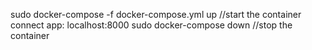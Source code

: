 sudo docker-compose -f docker-compose.yml up //start the container
connect app: localhost:8000
sudo docker-compose down //stop the container
